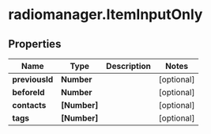 # radiomanager.ItemInputOnly

## Properties
Name | Type | Description | Notes
------------ | ------------- | ------------- | -------------
**previousId** | **Number** |  | [optional] 
**beforeId** | **Number** |  | [optional] 
**contacts** | **[Number]** |  | [optional] 
**tags** | **[Number]** |  | [optional] 


